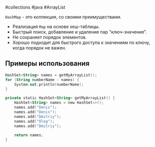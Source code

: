 #collections #java #ArrayList

`HashMap` - это коллекция, со своими преимуществами.

- Реализация `Map` на основе хеш-таблицы.
- Быстрый поиск, добавление и удаление пар “ключ-значение”.
- Не сохраняет порядок элементов.
- Хорошо подходит для быстрого доступа к значениям по ключу, когда порядок не важен.
## Примеры использования

```kotlin
HashSet<String> names = getMyArrayList(); 
for (String numberName : names) {  
    System.out.println(numberName);  
}

private static HashSet<String> getMyArrayList() {  
    HashSet<String> names = new HashSet<>();  
    names.add("Denis");  
    names.add("Denis");  
    names.add("Dmitriy");  
    names.add("Oleg");  
    names.add("Dmitriy");  
  
    return names;  
}
```